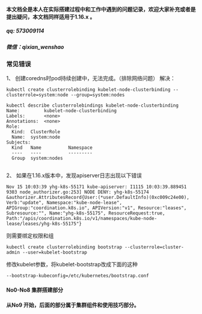 #### 本文档全是本人在实际搭建过程中和工作中遇到的问题记录，欢迎大家补充或者是提出疑问，本文档同样适用于1.16.x 。
##### qq: 573009114
##### 微信：qixian_wenshao

### 常见错误
1、 创建coredns时pod持续创建中，无法完成。（排除网络问题）
解决：
```
kubectl create clusterrolebinding kubelet-node-clusterbinding --clusterrole=system:node --group=system:nodes
```

```
kubectl describe clusterrolebindings kubelet-node-clusterbinding
Name:         kubelet-node-clusterbinding
Labels:       <none>
Annotations:  <none>
Role:
  Kind:  ClusterRole
  Name:  system:node
Subjects:
  Kind   Name          Namespace
  ----   ----          ---------
  Group  system:nodes
  
  ```


2、 如果在1.16.x版本中，发现apiserver日志出现以下错误
```
Nov 15 10:03:39 yhg-k8s-55171 kube-apiserver: I1115 10:03:39.889451    9303 node_authorizer.go:253] NODE DENY: yhg-k8s-55174 &authorizer.AttributesRecord{User:(*user.DefaultInfo)(0xc009c24e00), Verb:"update", Namespace:"kube-node-lease", APIGroup:"coordination.k8s.io", APIVersion:"v1", Resource:"leases", Subresource:"", Name:"yhg-k8s-55175", ResourceRequest:true, Path:"/apis/coordination.k8s.io/v1/namespaces/kube-node-lease/leases/yhg-k8s-55175"}
```
则需要绑定权限和组
```
kubectl create clusterrolebinding bootstrap --clusterrole=cluster-admin --user=kubelet-bootstrap
```
修改kubelet参数，将kubelet-bootstrap改成下面的这种
```
--bootstrap-kubeconfig=/etc/kubernetes/bootstrap.conf
```


#### No0-No8 集群搭建部分
#### 从No9 开始，后面的部分属于集群组件和使用技巧部分。
